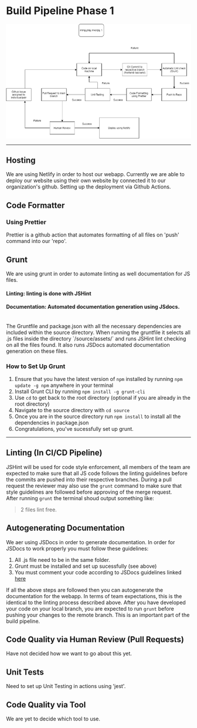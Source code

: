 # Build Pipeline Phase 1

![Build Pipeline Diagram](./phase1.png)

---

## Hosting

We are using Netlify in order to host our webapp.
Currently we are able to deploy our website using their own website by connected it to our organization's github. Setting up the deployment via Github Actions.

## Code Formatter

### Using Prettier

Prettier is a github action that automates formatting of all files on 'push' command into our 'repo'.

## Grunt

We are using grunt in order to automate linting as well documentation for JS files.

#### Linting: linting is done with JSHint

#### Documentation: Automated documentation generation using JSdocs.

<br>
The Gruntfile and package.json with all the necessary dependencies are included within the source directory. When running the gruntfile it selects all .js files inside the directory `/source/assets/` and runs JSHint lint checking on all the files found. It also runs JSDocs automated documentation generation on these files.

### How to Set Up Grunt

1. Ensure that you have the latest version of `npm` installed by running `npm update -g npm` anywhere in your terminal
2. Install Grunt CLI by running `npm install -g grunt-cli`
3. Use `cd` to get back to the root directory (optional if you are already in the root directory)
4. Navigate to the source directory with `cd source`
5. Once you are in the source directory run `npm install` to install all the dependencies in package.json
6. Congratulations, you've sucessfully set up grunt.

---

## Linting (In CI/CD Pipeline)

JSHint will be used for code style enforcement, all members of the team are expected to make sure that all JS code follows the linting guidelines before the commits are pushed into their respective branches. During a pull request the reviewer may also use the `grunt` command to make sure that style guidelines are followed before approving of the merge request.
<br>
After running `grunt` the terminal shoud output something like:

> 2 files lint free.

## Autogenerating Documentation

We aer using JSDocs in order to generate documentation. In order for JSDocs to work properly you must follow these guidelines:

1. All .js file need to be in the same folder.
2. Grunt must be installed and set up sucessfully (see above)
3. You must comment your code according to JSDocs guidelines linked [here](https://jsdoc.app/about-getting-started.html)

If all the above steps are followed then you can autogenerate the documentation for the webapp. In terms of team expectations, this is the identical to the linting process described above. After you have developed your code on your local branch, you are expected to run `grunt` before pushing your changes to the remote branch. This is an important part of the build pipeline.

## Code Quality via Human Review (Pull Requests)

Have not decided how we want to go about this yet. 

## Unit Tests

Need to set up Unit Testing in actions using 'jest'.

## Code Quality via Tool

We are yet to decide which tool to use.
